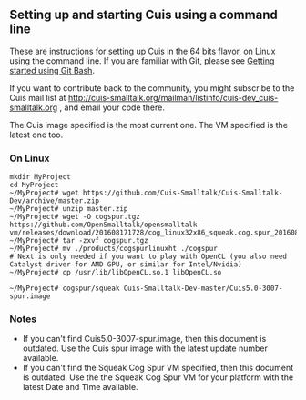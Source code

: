 ## Setting up and starting Cuis using a command line

These are instructions for setting up Cuis in the 64 bits flavor, on Linux using the command line. If you are familiar with Git, please see [Getting started using Git Bash](GettingStarted-UsingGitAndCommandline-Linux64.md).

If you want to contribute back to the community, you might subscribe to the Cuis mail list at http://cuis-smalltalk.org/mailman/listinfo/cuis-dev_cuis-smalltalk.org , and email your code there.

The Cuis image specified is the most current one. The VM specified is the latest one too.

### On Linux ###
```
mkdir MyProject
cd MyProject
~/MyProject# wget https://github.com/Cuis-Smalltalk/Cuis-Smalltalk-Dev/archive/master.zip
~/MyProject# unzip master.zip
~/MyProject# wget -O cogspur.tgz https://github.com/OpenSmalltalk/opensmalltalk-vm/releases/download/201608171728/cog_linux32x86_squeak.cog.spur_201608171728.tar.gz
~/MyProject# tar -zxvf cogspur.tgz
~/MyProject# mv ./products/cogspurlinuxht ./cogspur
# Next is only needed if you want to play with OpenCL (you also need Catalyst driver for AMD GPU, or similar for Intel/Nvidia)
~/MyProject# cp /usr/lib/libOpenCL.so.1 libOpenCL.so
```
```
~/MyProject# cogspur/squeak Cuis-Smalltalk-Dev-master/Cuis5.0-3007-spur.image
```

### Notes ###
* If you can't find Cuis5.0-3007-spur.image, then this document is outdated. Use the Cuis spur image with the latest update number available.
* If you can't find the Squeak Cog Spur VM specified, then this document is outdated. Use the the Squeak Cog Spur VM for your platform with the latest Date and Time available.
